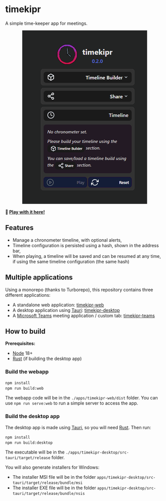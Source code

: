 # timekipr

A simple time-keeper app for meetings.

<p align="center">
    <img src="./docs/animation.gif" alt="animation" />
</p>

**:rocket: [Play with it here!](https://srynetix.github.io/timekipr/)**

## Features

- Manage a chronometer timeline, with optional alerts,
- Timeline configuration is persisted using a hash, shown in the address bar,
- When playing, a timeline will be saved and can be resumed at any time, if using the same timeline configuration (the same hash)

## Multiple applications

Using a monorepo (thanks to Turborepo), this repository contains three different applications:

- A standalone web application: [timekipr-web]
- A desktop application using [Tauri]: [timekipr-desktop]
- A [Microsoft Teams] meeting application / custom tab: [timekipr-teams]

## How to build

**Prerequisites:**

- [Node] 18+
- [Rust] (if building the desktop app)

### Build the webapp

```sh
npm install
npm run build:web
```

The webapp code will be in the `./apps/timekipr-web/dist` folder.
You can use `npm run serve:web` to run a simple server to access the app.

### Build the desktop app

The desktop app is made using [Tauri], so you will need [Rust].
Then run:

```sh
npm install
npm run build:desktop
```

The executable will be in the `./apps/timekipr-desktop/src-tauri/target/release` folder.

You will also generate installers for Windows:

- The installer MSI file will be in the folder `apps/timekipr-desktop/src-tauri/target/release/bundle/msi`
- The installer EXE file will be in the folder `apps/timekipr-desktop/src-tauri/target/release/bundle/nsis`

[Node]: https://nodejs.org/en
[Rust]: https://www.rust-lang.org/en
[Tauri]: https://tauri.app/
[timekipr-web]: ./apps/timekipr-web/
[timekipr-desktop]: ./apps/timekipr-desktop/
[timekipr-teams]: ./apps/timekipr-teams/
[Microsoft Teams]: https://www.microsoft.com/en-us/microsoft-teams/
